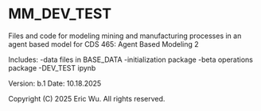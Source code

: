 # MM_DEV_TEST
Files and code for modeling mining and manufacturing processes in an agent based model for CDS 465: Agent Based Modeling 2

Includes:
-data files in BASE_DATA
-initialization package
-beta operations package
-DEV_TEST ipynb

Version: b.1
Date: 10.18.2025

Copyright (C) 2025 Eric Wu. All rights reserved.
